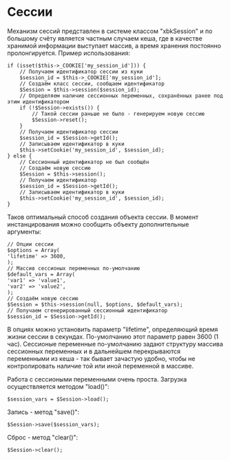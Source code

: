 # Сессии #

Механизм сессий представлен в системе классом "xbkSession" и по большому счёту является частным случаем кеша, где в качестве хранимой информации выступает массив, а время хранения постоянно пролонгируется.
Пример использования:
```
if (isset($this->_COOKIE['my_session_id'])) {
    // Получаем идентификатор сессии из куки
    $session_id = $this->_COOKIE['my_session_id'];
    // Создаём класс сессии, сообщаем идентификатор
    $Session = $this->session($session_id);
    // Определяем наличие сессионных переменных, сохранённых ранее под этим идентификатором
    if (!$Session->exists()) {
        // Такой сессии раньше не было - генерируем новую сессию
        $Session->reset();
    }
    // Получаем идентификатор сессии
    $session_id = $Session->getId();
    // Записываем идентификатор в куки
    $this->setCookie('my_session_id', $session_id);
} else {
    // Сессионный идентификатор не был сообщён 
    // Создаём новую сессию
    $Session = $this->session();
    // Получаем идентификатор
    $session_id = $Session->getId();
    // Записываем идентификатор в куки
    $this->setCookie('my_session_id', $session_id);
}
```
Таков оптимальный способ создания объекта сессии. В момент инстанцирования можно сообщить объекту дополнительные аргументы:
```
// Опции сессии
$options = Array(
'lifetime' => 3600,
);
// Массив сессионых переменных по-умолчанию
$default_vars = Array(
'var1' => 'value1',
'var2' => 'value2',
);
// Создаём новую сессию
$Session = $this->session(null, $options, $default_vars);
// Получаем сгенерированный сессионный идентификатор
$session_id = $Session->getId();
```
В опциях можно установить параметр "lifetime", определяющий время жизни сессии в секундах. По-умолчанию этот параметр равен 3600 (1 час). Сессионые переменные по-умолчанию задают структуру массива сессионных переменных и в дальнейшем перекрываются переменными из кеша - так бывает зачастую удобно, чтобы не контролировать наличие той или иной переменной в массиве.

Работа с сессиоными переменными очень проста. Загрузка осуществляется методом "load()":
```
$session_vars = $Session->load();
```
Запись - метод "save()":
```
$Session->save($session_vars);
```
Сброс - метод "clear()":
```
$Session->clear();
```